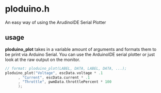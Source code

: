 # ploduino.h

An easy way of using the ArudinoIDE Serial Plotter

## usage

**ploduino_plot** takes in a variable amount of arguments and formats them to be print via Arduino Serial. You can use the ArduinoIDE serial plotter or just look at the raw output on the monitor.

```c
// format: ploduino_plot(LABEL, DATA, LABEL, DATA, ...);
ploduino_plot("Voltage", escData.voltage * .1
      , "Current", escData.current * .1
      , "Throttle", pwmData.throttlePercent * 100
      );
```